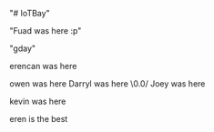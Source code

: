 "# IoTBay" 

"Fuad was here :p"

"gday"

erencan was here

owen was here
Darryl was here \0.0/
Joey was here

kevin was here

eren is the best